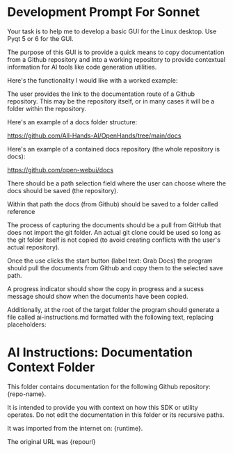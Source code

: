 # Development Prompt For Sonnet

Your task is to help me to develop a basic GUI for the Linux desktop. Use Pyqt 5 or 6 for the GUI. 

The purpose of this GUI is to provide a quick means to copy documentation from a Github repository and into a working repository to provide contextual information for AI tools like code generation utilities. 

Here's the functionality I would like with a worked example:

The user provides the link to the documentation route of a Github repository. This may be the repository itself, or in many cases it will be a folder within the repository. 

Here's an example of a docs folder structure:

https://github.com/All-Hands-AI/OpenHands/tree/main/docs

Here's an example of a contained docs repository (the whole repository is docs):

https://github.com/open-webui/docs

There should be a path selection field where the user can choose where the docs should be saved (the repository).

Within that path the docs (from Github) should be saved to a folder called reference

The process of capturing the documents should be a pull from GitHub that does not import the git folder. An actual git clone could be used so long as the git folder itself is not copied (to avoid creating conflicts with the user's actual repository).

Once the use clicks the start button (label text: Grab Docs) the program should pull the documents from Github and copy them to the selected save path. 

A progress indicator should show the copy in progress and a sucess message should show when the documents have been copied.

Additionally, at the root of the target folder the program should generate a file called ai-instructions.md formatted with the following text, replacing placeholders:

# AI Instructions: Documentation Context Folder

This folder contains documentation for the following Github repository: {repo-name}.

It is intended to provide you with context on how this SDK or utility operates. Do not edit the documentation in this folder or its recursive paths.

It was imported from the internet on: {runtime}.

The original URL was {repourl}

